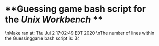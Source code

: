 # **Guessing game bash script for the *Unix Workbench* **
\nMake ran at:
Thu Jul  2 17:02:49 EDT 2020
\nThe number of lines within the Guessinggame bash script is:
34
